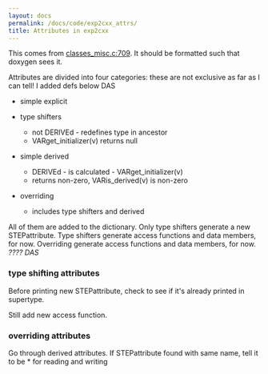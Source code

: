 ```yaml
---
layout: docs
permalink: /docs/code/exp2cxx_attrs/
title: Attributes in exp2cxx
---
```


This comes from
[classes_misc.c:709](https://github.com/stepcode/stepcode/blob/master/src/fedex_plus/classes_misc.c#L709).
It should be formatted such that doxygen sees it.

Attributes are divided into four categories: these are not exclusive as
far as I can tell! I added defs below DAS

-   simple explicit
-   type shifters
    -   not DERIVEd - redefines type in ancestor
    -   VARget_initializer(v) returns null

-   simple derived
    -   DERIVEd - is calculated - VARget_initializer(v)
    -   returns non-zero, VARis_derived(v) is non-zero

-   overriding
    -   includes type shifters and derived

All of them are added to the dictionary. Only type shifters generate a
new STEPattribute. Type shifters generate access functions and data
members, for now. Overriding generate access functions and data members,
for now. *???? DAS*

### type shifting attributes

Before printing new STEPattribute, check to see if it's already printed
in supertype.

Still add new access function.

### overriding attributes

Go through derived attributes. If STEPattribute found with same name,
tell it to be * for reading and writing
